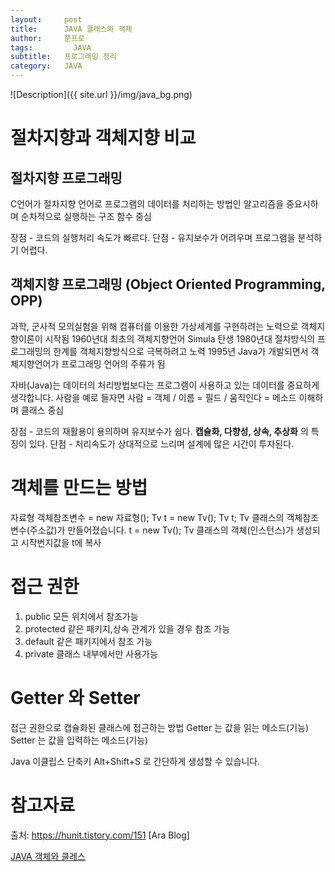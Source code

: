 ```yaml
---
layout:     post
title:      JAVA 클래스와 객체
author:     쭌프로
tags: 		  JAVA
subtitle:   프로그래밍 정리
category:   JAVA
---
```

<!-- Start Writing Below in Markdown -->

![Description]({{ site.url }}/img/java_bg.png)

# 절차지향과 객체지향 비교

## 절차지향 프로그래밍

C언어가 절차지향 언어로 프로그램의 데이터를 처리하는 방법인 알고리즘을 중요시하며 순차적으로 실행하는 구조 함수 중심

장점 - 코드의 실행처리 속도가 빠르다.
단점 - 유지보수가 어려우며 프로그램을 분석하기 어렵다.

## 객체지향 프로그래밍 (Object Oriented Programming, OPP)

과학, 군사적 모의실험을 위해 컴퓨터를 이용한 가상세계를 구현하려는 노력으로 객체지향이론이 시작됨
1960년대 최초의 객체지향언어 Simula 탄생
1980년대 절차방식의 프로그래밍의 한계를 객체지향방식으로 극복하려고 노력
1995년 Java가 개발되면서 객체지향언어가 프로그래밍 언어의 주류가 됨

자바(Java)는 데이터의 처리방법보다는 프로그램이 사용하고 있는 데이터를 중요하게 생각합니다.
사람을 예로 들자면 사람 = 객체 / 이름 = 필드 / 움직인다 = 메소드 이해하며 클래스 중심

장점 - 코드의 재활용이 용의하며 유지보수가 쉽다. <b>캡슐화, 다향성, 상속, 추상화</b> 의 특징이 있다.
단점 - 처리속도가 상대적으로 느리며 설계에 많은 시간이 투자된다.

# 객체를 만드는 방법

자료형 객체참조변수 = new 자료형();
Tv t = new Tv(); 
Tv t; Tv 클래스의 객체참조변수(주소값)가 만들어졌습니다.
t = new Tv(); Tv 클래스의 객체(인스턴스)가 생성되고 시작번지값을 t에 복사

# 접근 권한

1. public 모든 위치에서 참조가능
2. protected 같은 패키지,상속 관계가 있을 경우 참조 가능
3. default 같은 패키지에서 참조 가능
4. private 클래스 내부에서만 사용가능

# Getter 와 Setter

접근 권한으로 캡슐화된 클래스에 접근하는 방법
Getter 는 값을 읽는 메소드(기능)
Setter 는 값을 입력하는 메소드(기능)

Java 이클립스 단축키 Alt+Shift+S 로 간단하게 생성할 수 있습니다.

<script src="https://gist.github.com/alalstjr/58847efe947d966e44aa9990049350a5.js"></script>

# 참고자료

출처: https://hunit.tistory.com/151 [Ara Blog]

<a href="https://enter.tistory.com/96">JAVA 객체와 클레스</a>
